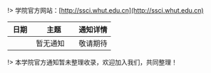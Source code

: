 !> 学院官方网站：[http://ssci.whut.edu.cn](http://ssci.whut.edu.cn)



| <div style="width:40px">日期</div> | <div style="width:80px">主题</div> | 通知详情 |
|  ---- |----  | ----  |
|  | 暂无通知 | 敬请期待

!> 本学院官方通知暂未整理收录，欢迎加入我们，共同整理！